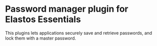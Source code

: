 # Password manager plugin for Elastos Essentials

This plugins lets applications securely save and retrieve passwords, and lock them with a master password.
